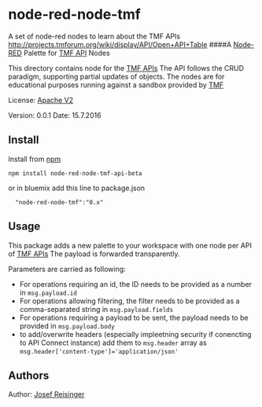 # node-red-node-tmf
A set of node-red nodes to learn about the TMF APIs http://projects.tmforum.org/wiki/display/API/Open+API+Table
####A [Node-RED](http://nodered.org)  Palette for [TMF API](http://projects.tmforum.org/wiki/display/API/Open+API+Table) Nodes

This directory contains node for the [TMF APIs](http://projects.tmforum.org/wiki/display/API/Open+API+Table)
The API follows the CRUD paradigm, supporting partial updates of objects. 
The nodes are for educational purposes running against a sandbox provided by [TMF](www.tmf.org)

License: [Apache V2](http://www.apache.org/licenses/LICENSE-2.0)

Version: 0.0.1
Date: 15.7.2016

Install
-------
Install from [npm](http://npmjs.org)
```
npm install node-red-node-tmf-api-beta
```
or in bluemix add this line to package.json
```
  "node-red-node-tmf":"0.x"
```
Usage
-----

This package adds a new palette to your workspace with one node per API of  [TMF APIs](http://projects.tmforum.org/wiki/display/API/Open+API+Table)
The payload is forwarded transparently.


Parameters are carried as following:
- For operations requiring an id, the ID needs to be  provided as a number in `msg.payload.id`
- For operations allowing filtering, the filter needs to be  provided as a comma-separated string in `msg.payload.fields`
- For operations requiring a payload to be sent,  the payload needs to be provided in `msg.payload.body`
- to add/overwrite headers (especially impleetning security if conencting to API Connect instance) add them to `msg.header` array as `msg.header['content-type']='application/json'`


Authors
-------
Author: [Josef Reisinger](mailto:josef.reisinger@de.ibm.com?subject=TMF+API+Nodes+on+github)
